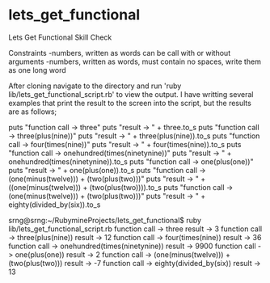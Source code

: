# lets_get_functional
Lets Get Functional Skill Check

Constraints
-numbers, written as words can be call with or without arguments
-numbers, written as words, must contain no spaces, write them as one long word


After cloning navigate to the directory and run 'ruby lib/lets_get_functional_script.rb' to view the output.
I have writting several examples that print the result to the screen into the script, but the results are as follows;

puts "function call -> three"
puts "result -> " + three.to_s
puts "function call -> three(plus(nine))"
puts "result -> " + three(plus(nine)).to_s
puts "function call -> four(times(nine))"
puts "result -> " + four(times(nine)).to_s
puts "function call -> onehundred(times(ninetynine))"
puts "result -> " + onehundred(times(ninetynine)).to_s
puts "function call -> one(plus(one))"
puts "result -> " + one(plus(one)).to_s
puts "function call -> (one(minus(twelve))) + (two(plus(two)))"
puts "result -> " + ((one(minus(twelve))) + (two(plus(two)))).to_s
puts "function call -> (one(minus(twelve))) + (two(plus(two)))"
puts "result -> " + eighty(divided_by(six)).to_s


srng@srng:~/RubymineProjects/lets_get_functional$ ruby lib/lets_get_functional_script.rb
function call -> three
result -> 3
function call -> three(plus(nine))
result -> 12
function call -> four(times(nine))
result -> 36
function call -> onehundred(times(ninetynine))
result -> 9900
function call -> one(plus(one))
result -> 2
function call -> (one(minus(twelve))) + (two(plus(two)))
result -> -7
function call -> eighty(divided_by(six))
result -> 13


